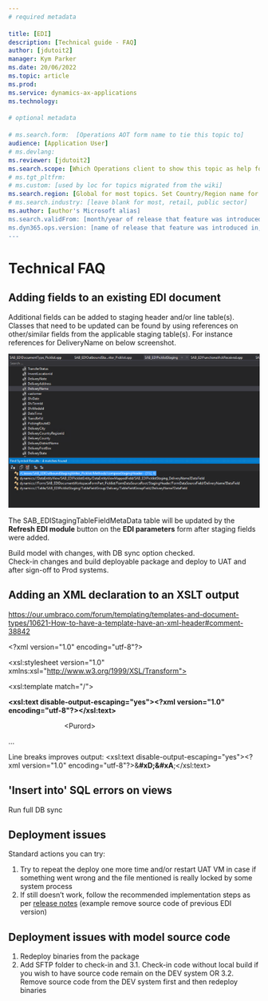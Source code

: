 ```yaml
---
# required metadata

title: [EDI]
description: [Technical guide - FAQ]
author: [jdutoit2]
manager: Kym Parker
ms.date: 20/06/2022
ms.topic: article
ms.prod: 
ms.service: dynamics-ax-applications
ms.technology: 

# optional metadata

# ms.search.form:  [Operations AOT form name to tie this topic to]
audience: [Application User]
# ms.devlang: 
ms.reviewer: [jdutoit2]
ms.search.scope: [Which Operations client to show this topic as help for, to be set by content strategist, see list here: https://microsoft.sharepoint.com/teams/DynDoc/_layouts/15/WopiFrame.aspx?sourcedoc={23419e1c-eb64-42e9-aa9b-79875b428718}&action=edit&wd=target%28Core%20Dynamics%20AX%20CP%20requirements%2Eone%7C4CC185C0%2DEFAA%2D42CD%2D94B9%2D8F2A45E7F61A%2FVersions%20list%20for%20docs%20topics%7CC14BE630%2D5151%2D49D6%2D8305%2D554B5084593C%2F%29]
# ms.tgt_pltfrm: 
# ms.custom: [used by loc for topics migrated from the wiki]
ms.search.region: [Global for most topics. Set Country/Region name for localizations]
# ms.search.industry: [leave blank for most, retail, public sector]
ms.author: [author's Microsoft alias]
ms.search.validFrom: [month/year of release that feature was introduced in, in format yyyy-mm-dd]
ms.dyn365.ops.version: [name of release that feature was introduced in, see list here: https://microsoft.sharepoint.com/teams/DynDoc/_layouts/15/WopiFrame.aspx?sourcedoc={23419e1c-eb64-42e9-aa9b-79875b428718}&action=edit&wd=target%28Core%20Dynamics%20AX%20CP%20requirements%2Eone%7C4CC185C0%2DEFAA%2D42CD%2D94B9%2D8F2A45E7F61A%2FVersions%20list%20for%20docs%20topics%7CC14BE630%2D5151%2D49D6%2D8305%2D554B5084593C%2F%29]
---
```


# Technical FAQ

## Adding fields to an existing EDI document

Additional fields can be added to staging header and/or line table(s). Classes that need to be updated can be found by using references on other/similar fields from the applicable staging table(s). For instance references for DeliveryName on below screenshot.

![Example](../Image/Technical-FAQ-1.png "Example")

The SAB_EDIStagingTableFieldMetaData table will be updated by the **Refresh EDI module** button on the **EDI parameters** form after staging fields were added.
 
Build model with changes, with DB sync option checked. <br> 
Check-in changes and build deployable package and deploy to UAT and after sign-off to Prod systems.

## Adding an XML declaration to an XSLT output


https://our.umbraco.com/forum/templating/templates-and-document-types/10621-How-to-have-a-template-have-an-xml-header#comment-38842

\<?xml version="1.0" encoding="utf-8"?>

\<xsl:stylesheet version="1.0" xmlns:xsl="http://www.w3.org/1999/XSL/Transform">

\<xsl:template match="/">

**<xsl:text disable-output-escaping="yes">&lt;?xml version="1.0" encoding="utf-8"?&gt;</xsl:text>**

        \<Purord>

…

Line breaks improves output: <xsl:text disable-output-escaping="yes">&lt;?xml version="1.0" encoding="utf-8"?&gt;&**#xD;&#xA**;</xsl:text>

## 'Insert into' SQL errors on views

Run full DB sync

## Deployment issues

Standard actions you can try:

1. Try to repeat the deploy one more time and/or restart UAT VM in case if something went wrong and the file mentioned  is really locked by some system process
1. If still doesn’t work, follow the recommended implementation steps as per [release notes](../../Release-notes.md#installation-process) (example remove source code of previous EDI version)

## Deployment issues with model source code

1. Redeploy binaries from the package
2. Add SFTP folder to check-in and 
3.1. Check-in code without local build if you wish to have source code remain on the DEV system OR
3.2. Remove source code from the DEV system first and then redeploy binaries

